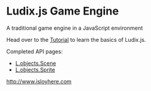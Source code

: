 Ludix.js Game Engine
=================

A traditional game engine in a JavaScript environment

Head over to the [Tutorial](https://github.com/Loycifer/Ludix.js/wiki/Tutorial) to learn the basics of Ludix.js.

Completed API pages:
-  [L.objects.Scene](https://github.com/Loycifer/Ludix.js/wiki/L.objects.Scene)
-  [L.objects.Sprite](https://github.com/Loycifer/Ludix.js/wiki/L.objects.Sprite)


http://www.isloyhere.com
